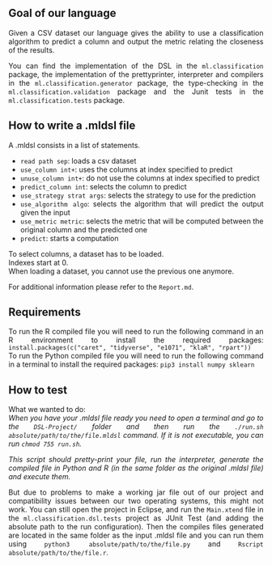 <div style="text-align: justify">

## Goal of our language

Given a CSV dataset our language gives the ability to use a classification algorithm to predict a column and output the metric relating the closeness of the results.

You can find the implementation of the DSL in the `ml.classification` package, the implementation of the prettyprinter, interpreter and compilers in the `ml.classification.generator` package, the type-checking in the `ml.classification.validation` package and the Junit tests in the `ml.classification.tests` package.

## How to write a .mldsl file

A .mldsl consists in a list of statements.

* `read path sep`: loads a csv dataset
* `use_column int+`: uses the columns at index specified to predict
* `unuse_column int+`: do not use the columns at index specified to predict
* `predict_column int`: selects the column to predict
* `use_strategy strat args`: selects the strategy to use for the prediction
* `use_algorithm algo`: selects the algorithm that will predict the output given the input
* `use_metric metric`: selects the metric that will be computed between the original column and the predicted one
* `predict`: starts a computation

To select columns, a dataset has to be loaded.  
Indexes start at 0.  
When loading a dataset, you cannot use the previous one anymore.

For additional information please refer to the `Report.md`.

## Requirements

To run the R compiled file you will need to run the following command in an R environment to install the required packages: `install.packages(c("caret", "tidyverse", "e1071", "klaR", "rpart"))`  
To run the Python compiled file you will need to run the following command in a terminal to install the required packages: `pip3 install numpy sklearn`

## How to test

What we wanted to do:  
*When you have your .mldsl file ready you need to open a terminal and go to the `DSL-Project/` folder and then run the `./run.sh absolute/path/to/the/file.mldsl` command. If it is not executable, you can run `chmod 755 run.sh`.*  

*This script should pretty-print your file, run the interpreter, generate the compiled file in Python and R (in the same folder as the original .mldsl file) and execute them.*

But due to problems to make a working jar file out of our project and compatibility issues between our two operating systems, this might not work. You can still open the project in Eclipse, and run the `Main.xtend` file in the `ml.classification.dsl.tests` project as JUnit Test (and adding the absolute path to the run configuration). Then the compiles files generated are located in the same folder as the input .mldsl file and you can run them using `python3 absolute/path/to/the/file.py` and `Rscript absolute/path/to/the/file.r`.

</div>
